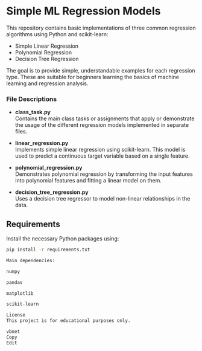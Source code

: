# Simple ML Regression Models

This repository contains basic implementations of three common regression algorithms using Python and scikit-learn:

- Simple Linear Regression
- Polynomial Regression
- Decision Tree Regression

The goal is to provide simple, understandable examples for each regression type. These are suitable for beginners learning the basics of machine learning and regression analysis.


### File Descriptions

- **class_task.py**  
  Contains the main class tasks or assignments that apply or demonstrate the usage of the different regression models implemented in separate files.

- **linear_regression.py**  
  Implements simple linear regression using scikit-learn. This model is used to predict a continuous target variable based on a single feature.

- **polynomial_regression.py**  
  Demonstrates polynomial regression by transforming the input features into polynomial features and fitting a linear model on them.

- **decision_tree_regression.py**  
  Uses a decision tree regressor to model non-linear relationships in the data.

## Requirements

Install the necessary Python packages using:

```bash
pip install -r requirements.txt

Main dependencies:

numpy

pandas

matplotlib

scikit-learn

License
This project is for educational purposes only.

vbnet
Copy
Edit

